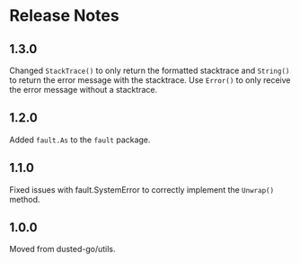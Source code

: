 Release Notes
=============

## 1.3.0

Changed `StackTrace()` to only return the formatted stacktrace and `String()` to return the error message with the stacktrace. Use `Error()` to only receive the error message without a stacktrace.

## 1.2.0

Added `fault.As` to the `fault` package.

## 1.1.0

Fixed issues with fault.SystemError to correctly implement the `Unwrap()` method.

## 1.0.0

Moved from dusted-go/utils.
